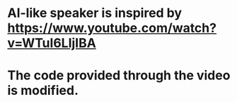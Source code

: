 # AI-like speaker is inspired by https://www.youtube.com/watch?v=WTul6LIjIBA 
# The code provided through the video is modified. 

